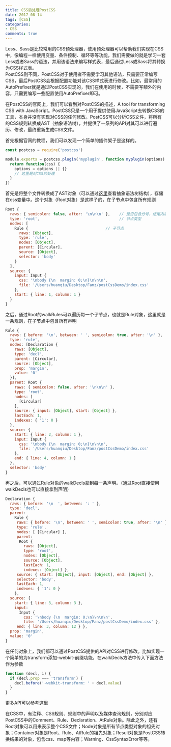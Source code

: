 ```yaml
---
title: CSS后处理PostCSS
date: 2017-08-14
tags: [CSS]
categories: 
- CSS
comments: true
---
```


Less、Sass是比较常用的CSS预处理器，使用预处理器可以帮助我们实现在CSS中，像编程一样使用变量、条件控制、循环等等功能，我们需要做的就是学习一套Less或者Sass的语法，并用该语法来编写样式表，最后通过Less或Sass将其转换为CSS样式表。  
PostCSS则不同，PostCSS对于使用者不需要学习其他语法，只需要正常编写CSS，最后PostCSS会根据配置功能对该CSS样式表进行修改。比如，最常用的AutoPrefixer就是通过PostCSS实现的，我们在使用的时候，不需要写额外的内容，只需要编写一些配置使用AutoPrefixer即可。

在PostCSS的官网上，我们可以看到对PostCSS的描述，A tool for transforming CSS with JavaScript。PostCSS只是一个用于提供使用JavaScript去转换CSS的工具，本身并没有实现对CSS的任何修改。PostCSS可以分析CSS文件，将所有的CSS规则转换成AST（抽象语法树），并提供了一系列的API对其可以进行遍历、修改，最终重新生成CSS文件。

首先根据官网的教程，我们可以发现一个简单的插件架子是这样的。
```JavaScript
const postcss = require('postcss')

module.exports = postcss.plugin('myplugin', function myplugin(options) {
  return function(css) {
    options = options || {}
    // 这里是对CSS的处理
  }
})
```
首先是将整个文件转换成了AST对象（可以通过[这里](http://astexplorer.net/#/2uBU1BLuJ1)查看抽象语法树结构），存储在css变量中。这个对象（Root对象）是这样子的，在子节点中包含所有规则
```JavaScript
Root {
  raws: { semicolon: false, after: '\n\n\n' },    // 是否包含分号，结尾内容
  type: 'root',                                   // 节点类型
  nodes: [
    Rule {                                  // 子节点
      raws: [Object],
      type: 'rule',
      nodes: [Object],
      parent: [Circular],
      source: [Object],
      selector: 'body'
    }
  ],
  source: {
    input: Input {
      css: '\nbody {\n  margin: 0;\n}\n\n\n',
      file: '/Users/huanqiu/Desktop/Fanz/postCssDemo/index.css'
    },
    start: { line: 1, column: 1 }
  }
}
```
之后，通过Root的walkRules可以遍历每一个子节点，也就是Rule对象，这里就是一条规则，在子节点中包含所有声明
```JavaScript
Rule {
  raws: { before: '\n', between: ' ', semicolon: true, after: '\n' },
  type: 'rule',
  nodes: [Declaration {
    raws: [Object],
    type: 'decl',
    parent: [Circular],
    source: [Object],
    prop: 'margin',
    value: '0'
  }],
  parent: Root {
    raws: { semicolon: false, after: '\n\n\n' },
    type: 'root',
    nodes: [
      [Circular]
    ],
    source: { input: [Object], start: [Object] },
    lastEach: 1,
    indexes: { '1': 0 }
  },
  source: {
    start: { line: 2, column: 1 },
    input: Input {
      css: '\nbody {\n  margin: 0;\n}\n\n\n',
      file: '/Users/huanqiu/Desktop/Fanz/postCssDemo/index.css'
    },
    end: { line: 4, column: 1 }
  },
  selector: 'body'
}
```
再之后，可以通过Rule对象的walkDecls拿到每一条声明。（通过Root直接使用walkDecls也可以直接拿到声明）
```JavaScript
Declaration {
  raws: { before: '\n  ', between: ': ' },
  type: 'decl',
  parent: 
    Rule {
     raws: { before: '\n', between: ' ', semicolon: true, after: '\n' },
     type: 'rule',
     nodes: [ [Circular] ],
     parent: 
      Root {
        raws: [Object],
        type: 'root',
        nodes: [Object],
        source: [Object],
        lastEach: 1,
        indexes: [Object] },
     source: { start: [Object], input: [Object], end: [Object] },
     selector: 'body',
     lastEach: 1,
     indexes: { '1': 0 } 
    },
  source: { 
    start: { line: 3, column: 3 },
    input: 
      Input {
        css: '\nbody {\n  margin: 0;\n}\n\n\n',
        file: '/Users/huanqiu/Desktop/Fanz/postCssDemo/index.css' },
     end: { line: 3, column: 12 } },
  prop: 'margin',
  value: '0' 
}
```
在任何对象上，我们都可以通过PostCSS提供的API对CSS进行修改。比如实现一个简单的为transform添加-webkit-前缀功能，在walkDecls方法中传入下面方法作为参数
```JavaScript
function (decl, i) {
  if (decl.prop === 'transform') {
    decl.before('-webkit-transform: ' + decl.value)
  }
}
```
更多API可以参考[这里](http://api.postcss.org)

在CSS中，有注释、CSS规则、规则中的声明以及媒体查询规则，分别对应PostCSS中的Comment、Rule、Declaration、AtRule对象。除此之外，还有Root对象可以用来表示整个CSS文件；Node对象是所有节点类型对象的祖先对象；Container对象是Root、Rule、AtRule的祖先对象；Result对象是PostCSS转换结果的对象，包含css、map等内容；Warning、CssSyntaxError等等。
